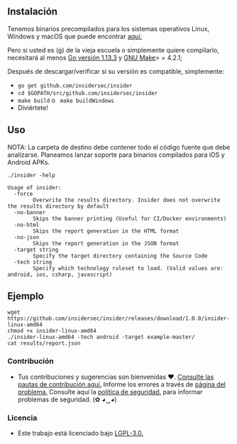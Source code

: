 ## Instalación

Tenemos binarios precompilados para los sistemas operativos Linux, Windows y macOS que puede encontrar [aquí.](https://github.com/insidersec/insider/releases)

Pero si usted es (g) de la vieja escuela o simplemente quiere compilarlo, necesitará al menos [Go versión 1.13.3](https://golang.org/dl/) y [GNU Make](https://www.gnu.org/software/make/)> = 4.2.1;

Después de descargar/verificar si su versión es compatible, simplemente:

* `go get github.com/insidersec/insider`
* `cd $GOPATH/src/github.com/insidersec/insider`
* `make build` o ` make buildWindows`
* Diviértete!

## Uso

NOTA: La carpeta de destino debe contener todo el código fuente que debe analizarse. Planeamos lanzar soporte para binarios compilados para iOS y Android APKs.

````
./insider -help

Usage of insider:
  -force
    	Overwrite the results directory. Insider does not overwrite the results directory by default
  -no-banner
    	Skips the banner printing (Useful for CI/Docker environments)
  -no-html
    	Skips the report generation in the HTML format
  -no-json
    	Skips the report generation in the JSON format
  -target string
    	Specify the target directory containing the Source Code
  -tech string
    	Specify which technology ruleset to load. (Valid values are: android, ios, csharp, javascript)
````

## Ejemplo

````
wget https://github.com/insidersec/insider/releases/download/1.0.0/insider-linux-amd64
chmod +x insider-linux-amd64
./insider-linux-amd64 -tech android -target example-master/
cat results/report.json
````

### Contribución

- Tus contribuciones y sugerencias son bienvenidas ♥. [Consulte las pautas de contribución aquí.](/.Github/CONTRIBUTING.md) Informe los errores a través de [página del problema.](https://github.com/insidersec/insider/issues) Consulte aquí la [política de seguridad.](/.Github/SECURITY.md) para informar problemas de seguridad. (✿ ◕‿◕)

### Licencia

- Este trabajo está licenciado bajo [LGPL-3.0.](/LICENSE.md)
